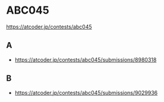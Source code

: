 # ABC045

https://atcoder.jp/contests/abc045

## A

- https://atcoder.jp/contests/abc045/submissions/8980318

## B

- https://atcoder.jp/contests/abc045/submissions/9029936
